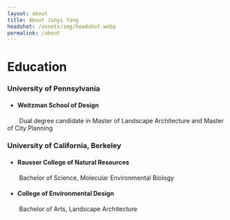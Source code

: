 ```yaml
---
layout: about
title: About Junyi Yang
headshot: /assets/img/headshot.webp
permalink: /about
---
```


# Education

### **University of Pennsylvania**  

  - #### Weitzman School of Design  

&nbsp;&nbsp;&nbsp;&nbsp;&nbsp;&nbsp; Dual degree candidate in Master of Landscape Architecture and Master of City Planning

### **University of California, Berkeley**  

  - #### Rausser College of Natural Resources  

&nbsp;&nbsp;&nbsp;&nbsp;&nbsp;&nbsp; Bachelor of Science, Molecular Environmental Biology  

  - #### College of Environmental Design  

&nbsp;&nbsp;&nbsp;&nbsp;&nbsp;&nbsp; Bachelor of Arts, Landscape Architecture  
